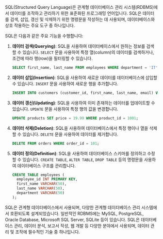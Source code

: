 SQL(Structured Query Language)은 관계형 데이터베이스 관리 시스템(RDBMS)에서 데이터를 조작하고 관리하기 위한 표준화된 프로그래밍 언어입니다. SQL은 데이터를 검색, 삽입, 갱신 및 삭제하기 위한 명령문을 작성하는 데 사용되며, 데이터베이스와 상호 작용하는 주요 도구 중 하나입니다.

SQL은 다음과 같은 주요 기능을 수행합니다:

1. **데이터 검색(Querying)**: SQL을 사용하여 데이터베이스에서 원하는 정보를 검색할 수 있습니다. `SELECT` 문을 사용하여 특정 열(column)의 데이터를 검색하거나, 조건에 따라 행(row)을 필터링할 수 있습니다.

   ```sql
   SELECT first_name, last_name FROM employees WHERE department = 'IT';
   ```

2. **데이터 삽입(Insertion)**: SQL을 사용하여 새로운 데이터를 데이터베이스에 삽입할 수 있습니다. `INSERT` 문을 사용하여 새로운 행을 추가합니다.

   ```sql
   INSERT INTO customers (customer_id, first_name, last_name, email) VALUES (1, 'John', 'Doe', 'john@example.com');
   ```

3. **데이터 갱신(Updating)**: SQL을 사용하여 이미 존재하는 데이터를 업데이트할 수 있습니다. `UPDATE` 문을 사용하여 특정 행의 값을 변경합니다.

   ```sql
   UPDATE products SET price = 19.99 WHERE product_id = 1001;
   ```

4. **데이터 삭제(Deletion)**: SQL을 사용하여 데이터베이스에서 특정 행이나 열을 삭제할 수 있습니다. `DELETE` 문을 사용하여 데이터를 제거합니다.

   ```sql
   DELETE FROM orders WHERE order_id = 101;
   ```

5. **데이터 정의(Definition)**: SQL을 사용하여 데이터베이스 스키마를 정의하고 수정할 수 있습니다. `CREATE TABLE`, `ALTER TABLE`, `DROP TABLE` 등의 명령문을 사용하여 데이터베이스 구조를 관리합니다.

   ```sql
   CREATE TABLE employees (
     employee_id INT PRIMARY KEY,
     first_name VARCHAR(50),
     last_name VARCHAR(50),
     department VARCHAR(50)
   );
   ```

SQL은 관계형 데이터베이스에서 사용되며, 다양한 관계형 데이터베이스 관리 시스템에서 호환되도록 설계되었습니다. 일반적인 RDBMS에는 MySQL, PostgreSQL, Oracle Database, Microsoft SQL Server, SQLite 등이 있습니다. SQL은 데이터베이스 관리, 데이터 분석, 보고서 작성, 웹 개발 등 다양한 분야에서 사용되며, 데이터 관리 및 조작에 필수적인 기술 중 하나입니다.
